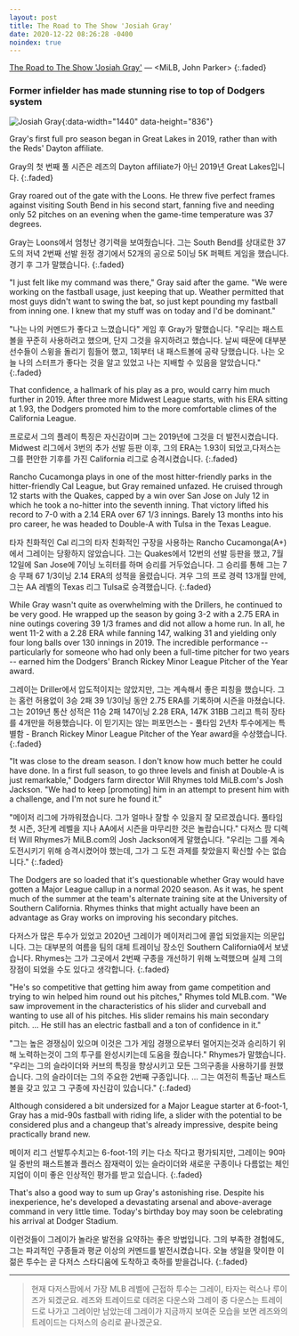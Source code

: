 ```yaml
---
layout: post
title: The Road to The Show 'Josiah Gray'
date: 2020-12-22 08:26:28 -0400
noindex: true
---
```


[The Road to The Show 'Josiah Gray'](https://www.milb.com/news/the-road-to-the-show-josiah-gray/) &mdash; <MiLB, John Parker>
{:.faded}

### Former infielder has made stunning rise to top of Dodgers system

![Josiah Gray](https://img.mlbstatic.com/milb-images/image/private/t_16x9/t_w1024/milb/k2fuu1ptl5y5lnfl6ww3){:data-width="1440" data-height="836"}

Gray's first full pro season began in Great Lakes in 2019, rather than with the Reds' Dayton affiliate.

Gray의 첫 번째 풀 시즌은 레즈의 Dayton affiliate가 아닌 2019년 Great Lakes입니다.
{:.faded}

Gray roared out of the gate with the Loons. He threw five perfect frames against visiting South Bend in his second start, fanning five and needing only 52 pitches on an evening when the game-time temperature was 37 degrees.

Gray는 Loons에서 엄청난 경기력을 보여줬습니다. 그는 South Bend를 상대로한 37도의 저녁 2번째 선발  원정 경기에서 52개의 공으로 5이닝 5K 퍼펙트 게임을 했습니다. 경기 후 그가 말했습니다.
{:.faded}

"I just felt like my command was there," Gray said after the game. "We were working on the fastball usage, just keeping that up. Weather permitted that most guys didn't want to swing the bat, so just kept pounding my fastball from inning one. I knew that my stuff was on today and I'd be dominant."

"나는 나의 커멘드가 좋다고 느꼈습니다" 게임 후 Gray가 말했습니다. "우리는 패스트볼을 꾸준히 사용하려고 했으며, 단지 그것을 유지하려고 했습니다. 날씨 때문에 대부분 선수들이 스윙을 돌리기 힘들어 했고, 1회부터 내 패스트볼에 공략 당했습니다. 나는 오늘 나의 스터프가 좋다는 것을 알고 있었고 나는 지배할 수 있음을 알았습니다."
{:.faded}

That confidence, a hallmark of his play as a pro, would carry him much further in 2019. After three more Midwest League starts, with his ERA sitting at 1.93, the Dodgers promoted him to the more comfortable climes of the California League.

프로로서 그의 플레이 특징은 자신감이며 그는 2019년에 그것을 더 발전시켰습니다. Midwest 리그에서 3번의 추가 선발 등판 이후, 그의 ERA는 1.93이 되었고,다저스는 그를 편안한 기후를 가진 California 리그로 승격시켰습니다.
{:.faded}

Rancho Cucamonga plays in one of the most hitter-friendly parks in the hitter-friendly Cal League, but Gray remained unfazed. He cruised through 12 starts with the Quakes, capped by a win over San Jose on July 12 in which he took a no-hitter into the seventh inning. That victory lifted his record to 7-0 with a 2.14 ERA over 67 1/3 innings. Barely 13 months into his pro career, he was headed to Double-A with Tulsa in the Texas League.

타자 친화적인 Cal 리그의 타자 친화적인 구장을 사용하는 Rancho Cucamonga(A+)에서 그레이는 당황하지 않았습니다. 그는 Quakes에서 12번의 선발 등판을 했고, 7월 12일에 San Jose에 7이닝 노히터를 하며 승리를 거두었습니다. 그 승리를 통해 그는 7승 무패 67 1/3이닝 2.14 ERA의 성적을 올렸습니다. 겨우 그의 프로 경력 13개월 만에, 그는 AA 레벨의 Texas 리그 Tulsa로 승격했습니다.
{:.faded}

While Gray wasn't quite as overwhelming with the Drillers, he continued to be very good. He wrapped up the season by going 3-2 with a 2.75 ERA in nine outings covering 39 1/3 frames and did not allow a home run. In all, he went 11-2 with a 2.28 ERA while fanning 147, walking 31 and yielding only four long balls over 130 innings in 2019. The incredible performance -- particularly for someone who had only been a full-time pitcher for two years -- earned him the Dodgers' Branch Rickey Minor League Pitcher of the Year award.

그레이는 Driller에서 압도적이지는 않았지만, 그는 계속해서 좋은 피칭을 했습니다. 그는 홈런 허용없이 3승 2패 39 1/3이닝 동안 2.75 ERA를 기록하며 시즌을 마쳤습니다. 그는 2019년 통산 성적은 11승 2패 147이닝 2.28 ERA, 147K 31BB 그리고 특히 장타를 4개만을 허용했습니다. 이 믿기지는 않는 퍼포먼스는 - 풀타임 2년차 투수에게는 특별함 - Branch Rickey Minor League Pitcher of the Year award을 수상했습니다.
{:.faded}

"It was close to the dream season. I don't know how much better he could have done. In a first full season, to go three levels and finish at Double-A is just remarkable," Dodgers farm director Will Rhymes told MiLB.com's Josh Jackson. "We had to keep [promoting] him in an attempt to present him with a challenge, and I'm not sure he found it."

"메이저 리그에 가까워졌습니다. 그가 얼마나 잘할 수 있을지 잘 모르겠습니다. 풀타임 첫 시즌, 3단계 레벨을 지나 AA에서 시즌을 마무리한 것은 놀랍습니다." 다저스 팜 디렉터 Will Rhymes가 MiLB.com의 Josh Jackson에게 말했습니다. "우리는 그를 계속 도전시키기 위해 승격시켰어야 했는데, 그가 그 도전 과제를 찾았을지 확신할 수는 없습니다."
{:.faded}

The Dodgers are so loaded that it's questionable whether Gray would have gotten a Major League callup in a normal 2020 season. As it was, he spent much of the summer at the team's alternate training site at the University of Southern California. Rhymes thinks that might actually have been an advantage as Gray works on improving his secondary pitches.

다저스가 많은 투수가 있었고 2020년 그레이가 메이저리그에 콜업 되었을지는 의문입니다. 그는 대부분의 여름을 팀의 대체 트레이닝 장소인 Southern California에서 보냈습니다. Rhymes는 그가 그곳에서 2번째 구종을 개선하기 위해 노력했으며 실제 그의 장점이 되었을 수도 있다고 생각합니다.
{:.faded}

"He's so competitive that getting him away from game competition and trying to win helped him round out his pitches," Rhymes told MLB.com. "We saw improvement in the characteristics of his slider and curveball and wanting to use all of his pitches. His slider remains his main secondary pitch. … He still has an electric fastball and a ton of confidence in it."

"그는 높은 경쟁심이 있으며 이것은 그가 게임 경쟁으로부터 멀어지는것과 승리하기 위해 노력하는것이 그의 투구를 완성시키는데 도움을 줬습니다." Rhymes가 말했습니다. "우리는 그의 슬라이더와 커브의 특징을 향상시키고 모든 그의구종을 사용하기를 원했습니다. 그의 슬라이더는 그의 주요한 2번째 구종입니다. … 그는 여전히 특출난 패스트볼을 갖고 있고 그 구종에 자신감이 있습니다."
{:.faded}

Although considered a bit undersized for a Major League starter at 6-foot-1, Gray has a mid-90s fastball with riding life, a slider with the potential to be considered plus and a changeup that's already impressive, despite being practically brand new.

메이저 리그 선발투수치고는 6-foot-1의 키는 다소 작다고 평가되지만, 그레이는 90마일 중반의 패스트볼과 플러스 잠재력이 있는 슬라이더와 새로운 구종이나 다름없는 체인지업이 이미 좋은 인상적인 평가를 받고 있습니다.
{:.faded}

That's also a good way to sum up Gray's astonishing rise. Despite his inexperience, he's developed a devastating arsenal and above-average command in very little time. Today's birthday boy may soon be celebrating his arrival at Dodger Stadium.

이런것들이 그레이가 놀라운 발전을 요약하는 좋은 방법입니다. 그의 부족한 경험에도, 그는 파괴적인 구종들과 평균 이상의 커멘드를 발전시켰습니다. 오늘 생일을 맞이한 이 젊은 투수는 곧 다저스 스타디움에 도착하고 축하를 받을겁니다.
{:.faded}

---

> 현재 다저스팜에서 가장 MLB 레벨에 근접하 투수는 그레이, 타자는 럭스나 루이즈가 되겠군요. 레즈와 트레이드로 데려온 다운스와 그레이 중 다운스는 트레이드로 나가고 그레이만 남았는데 그레이가 지금까지 보여준 모습을 보면 레즈와의 트레이드는 다저스의 승리로 끝나겠군요.
